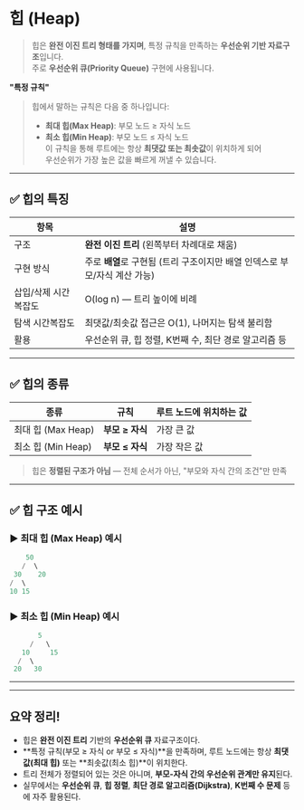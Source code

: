 #  힙 (Heap)

> 힙은 **완전 이진 트리 형태를 가지며**, 특정 규칙을 만족하는 **우선순위 기반 자료구조**입니다.  
> 주로 **우선순위 큐(Priority Queue)** 구현에 사용됩니다.


**"특정 규칙"**  
> 힙에서 말하는 규칙은 다음 중 하나입니다:
> - **최대 힙(Max Heap)**: 부모 노드 ≥ 자식 노드  
> - **최소 힙(Min Heap)**: 부모 노드 ≤ 자식 노드  
> 이 규칙을 통해 루트에는 항상 **최댓값 또는 최솟값**이 위치하게 되어  
> 우선순위가 가장 높은 값을 빠르게 꺼낼 수 있습니다.

---

## ✅ 힙의 특징

| 항목             | 설명 |
|------------------|------|
| 구조             | **완전 이진 트리** (왼쪽부터 차례대로 채움) |
| 구현 방식        | 주로 **배열**로 구현됨 (트리 구조이지만 배열 인덱스로 부모/자식 계산 가능) |
| 삽입/삭제 시간복잡도 | O(log n) — 트리 높이에 비례 |
| 탐색 시간복잡도     | 최댓값/최솟값 접근은 O(1), 나머지는 탐색 불리함 |
| 활용             | 우선순위 큐, 힙 정렬, K번째 수, 최단 경로 알고리즘 등 |

---

## ✅ 힙의 종류

| 종류       | 규칙                                   | 루트 노드에 위치하는 값 |
|------------|----------------------------------------|--------------------------|
| 최대 힙 (Max Heap) | **부모 ≥ 자식**                     | 가장 큰 값 |
| 최소 힙 (Min Heap) | **부모 ≤ 자식**                     | 가장 작은 값 |

> 힙은 **정렬된 구조가 아님** — 전체 순서가 아닌, "부모와 자식 간의 조건"만 만족

---

## ✅ 힙 구조 예시

### ▶ 최대 힙 (Max Heap) 예시

```csharp
    50
   /  \
 30    20
/  \
10 15
```

### ▶ 최소 힙 (Min Heap) 예시
```csharp
       5
     /   \
   10     15
  /  \
 20   30
```

---

---

## 요약 정리!

- 힙은 **완전 이진 트리** 기반의 **우선순위 큐** 자료구조이다.
- **특정 규칙(부모 ≥ 자식 or 부모 ≤ 자식)**을 만족하며, 루트 노드에는 항상 **최댓값(최대 힙)** 또는 **최솟값(최소 힙)**이 위치한다.
- 트리 전체가 정렬되어 있는 것은 아니며, **부모-자식 간의 우선순위 관계만 유지**된다.
- 실무에서는 **우선순위 큐**, **힙 정렬**, **최단 경로 알고리즘(Dijkstra)**, **K번째 수 문제** 등에 자주 활용된다.
